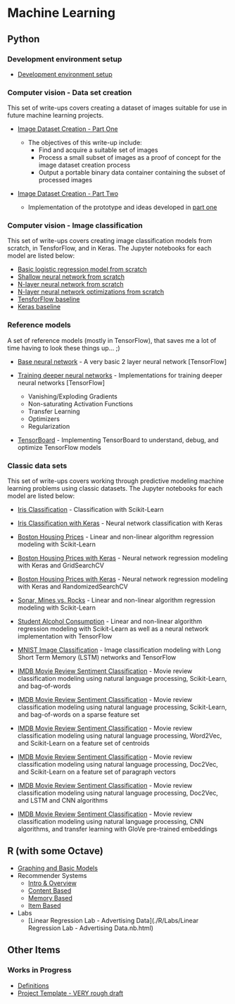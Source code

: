 # Machine Learning

## Python

### Development environment setup

* [Development environment setup](./Python/01-ComputerVision-Environment-Setup)


### Computer vision - Data set creation

This set of write-ups covers creating a dataset of images suitable for use in future machine learning projects.

* [Image Dataset Creation - Part One](https://nbviewer.jupyter.org/github/nrasch/Portfolio/blob/master/Machine-Learning/Python/02-ComputerVision-Dataset-Creation/ImageDatasetCreation-PartOne.ipynb)
  
  * The objectives of this write-up include:
    * Find and acquire a suitable set of images
    * Process a small subset of images as a proof of concept for the image dataset creation process
    * Output a portable binary data container containing the subset of processed images

* [Image Dataset Creation - Part Two](https://nbviewer.jupyter.org/github/nrasch/Portfolio/blob/master/Machine-Learning/Python/02-ComputerVision-Dataset-Creation/ImageDatasetCreation-PartTwo.ipynb)

	* Implementation of the prototype and ideas developed in [part one](https://nbviewer.jupyter.org/github/nrasch/Portfolio/blob/master/Machine-Learning/Python/02-ComputerVision-Dataset-Creation/ImageDatasetCreation-PartOne.ipynb)

### Computer vision - Image classification

This set of write-ups covers creating image classification models from scratch, in TensforFlow, and in Keras.  The Jupyter notebooks for each model are listed below:

* [Basic logistic regression model from scratch](https://nbviewer.jupyter.org/github/nrasch/Portfolio/blob/master/Machine-Learning/Python/03-ComputerVision-Classification/Classification-01.ipynb)
* [Shallow neural network from scratch](https://nbviewer.jupyter.org/github/nrasch/Portfolio/blob/master/Machine-Learning/Python/03-ComputerVision-Classification/Classification-02.ipynb)
* [N-layer neural network from scratch](https://nbviewer.jupyter.org/github/nrasch/Portfolio/blob/master/Machine-Learning/Python/03-ComputerVision-Classification/Classification-03.ipynb)
* [N-layer neural network optimizations from scratch](https://nbviewer.jupyter.org/github/nrasch/Portfolio/blob/master/Machine-Learning/Python/03-ComputerVision-Classification/Classification-04.ipynb)
* [TensforFlow baseline](https://nbviewer.jupyter.org/github/nrasch/Portfolio/blob/master/Machine-Learning/Python/03-ComputerVision-Classification/Classification-05.ipynb)
* [Keras baseline](https://nbviewer.jupyter.org/github/nrasch/Portfolio/blob/master/Machine-Learning/Python/03-ComputerVision-Classification/Classification-06.ipynb)


### Reference models

A set of reference models (mostly in TensorFlow), that saves me a lot of time having to look these things up...  ;)

* [Base neural network](https://nbviewer.jupyter.org/github/nrasch/Portfolio/blob/master/Machine-Learning/Python/05-Reference-Models/DNN-TensorFlow-Base.ipynb) - A very basic 2 layer neural network [TensorFlow] 

* [Training deeper neural networks](https://nbviewer.jupyter.org/github/nrasch/Portfolio/blob/master/Machine-Learning/Python/05-Reference-Models/DNN-TensorFlow-Training.ipynb) - Implementations for training deeper neural networks [TensorFlow]
  - Vanishing/Exploding Gradients
  - Non-saturating Activation Functions
  - Transfer Learning
  - Optimizers
  - Regularization
  
* [TensorBoard](https://nbviewer.jupyter.org/github/nrasch/Portfolio/blob/master/Machine-Learning/Python/05-Reference-Models/DNN-TensorBoard.ipynb) - Implementing TensorBoard to understand, debug, and optimize TensorFlow models


### Classic data sets

This set of write-ups covers working through predictive modeling machine learning problems using classic datasets.  The Jupyter notebooks for each model are listed below:

* [Iris Classification](https://nbviewer.jupyter.org/github/nrasch/Portfolio/blob/master/Machine-Learning/Python/04-Classic-Datasets/Model-01.ipynb) - Classification with Scikit-Learn

* [Iris Classification with Keras](https://nbviewer.jupyter.org/github/nrasch/Portfolio/blob/master/Machine-Learning/Python/04-Classic-Datasets/Model-01.Keras.1.ipynb) - Neural network classification with Keras

* [Boston Housing Prices](https://nbviewer.jupyter.org/github/nrasch/Portfolio/blob/master/Machine-Learning/Python/04-Classic-Datasets/Model-02.ipynb) - Linear and non-linear algorithm regression modeling with Scikit-Learn

* [Boston Housing Prices with Keras](https://nbviewer.jupyter.org/github/nrasch/Portfolio/blob/master/Machine-Learning/Python/04-Classic-Datasets/Model-02.Keras.1.ipynb) - Neural network regression modeling with Keras and GridSearchCV

* [Boston Housing Prices with Keras](https://nbviewer.jupyter.org/github/nrasch/Portfolio/blob/master/Machine-Learning/Python/04-Classic-Datasets/Model-02.Keras.2.ipynb) - Neural network regression modeling with Keras and RandomizedSearchCV

* [Sonar, Mines vs. Rocks](https://nbviewer.jupyter.org/github/nrasch/Portfolio/blob/master/Machine-Learning/Python/04-Classic-Datasets/Model-03.ipynb) - Linear and non-linear algorithm regression modeling with Scikit-Learn

* [Student Alcohol Consumption](https://nbviewer.jupyter.org/github/nrasch/Portfolio/blob/master/Machine-Learning/Python/04-Classic-Datasets/Model-04.ipynb) - Linear and non-linear algorithm regression modeling with Scikit-Learn as well as a neural network implementation with TensorFlow

* [MNIST Image Classification](https://nbviewer.jupyter.org/github/nrasch/Portfolio/blob/master/Machine-Learning/Python/04-Classic-Datasets/Model-05.ipynb) - Image classification modeling with Long Short Term Memory (LSTM) networks and TensorFlow

* [IMDB Movie Review Sentiment Classification](https://nbviewer.jupyter.org/github/nrasch/Portfolio/blob/master/Machine-Learning/Python/04-Classic-Datasets/Model-06.ipynb) - Movie review classification modeling using natural language processing, Scikit-Learn, and bag-of-words

* [IMDB Movie Review Sentiment Classification](https://nbviewer.jupyter.org/github/nrasch/Portfolio/blob/master/Machine-Learning/Python/04-Classic-Datasets/Model-06.p2.ipynb) - Movie review classification modeling using natural language processing, Scikit-Learn, and bag-of-words on a sparse feature set

* [IMDB Movie Review Sentiment Classification](https://nbviewer.jupyter.org/github/nrasch/Portfolio/blob/master/Machine-Learning/Python/04-Classic-Datasets/Model-06.p3.ipynb) - Movie review classification modeling using natural language processing, Word2Vec, and Scikit-Learn on a feature set of centroids

* [IMDB Movie Review Sentiment Classification](https://nbviewer.jupyter.org/github/nrasch/Portfolio/blob/master/Machine-Learning/Python/04-Classic-Datasets/Model-06.p4.ipynb) - Movie review classification modeling using natural language processing, Doc2Vec, and Scikit-Learn on a feature set of paragraph vectors

* [IMDB Movie Review Sentiment Classification](https://nbviewer.jupyter.org/github/nrasch/Portfolio/blob/master/Machine-Learning/Python/04-Classic-Datasets/Model-06.p5.ipynb) - Movie review classification modeling using natural language processing, Doc2Vec, and LSTM and CNN algorithms

* [IMDB Movie Review Sentiment Classification](https://nbviewer.jupyter.org/github/nrasch/Portfolio/blob/master/Machine-Learning/Python/04-Classic-Datasets/NLP-CNN-1.ipynb) - Movie review classification modeling using natural language processing, CNN algorithms, and transfer learning with GloVe pre-trained embeddings

## R (with some Octave)

* [Graphing and Basic Models](./R)
* Recommender Systems
    * [Intro & Overview](./R/RS0-Recommender-Systems-Intro-Jan-2018)
    * [Content Based](./R/RS1-Content-Based-Recommendations-Dec-2017)
    * [Memory Based](./R/RS2-Memory-Based-Recommendations-Jan-2018)
    * [Item Based](./R/RS3-Item-Based-Recommendations-Jan-2018)
* Labs
    * [Linear Regression Lab - Advertising Data](./R/Labs/Linear Regression Lab - Advertising Data.nb.html)

## Other Items

### Works in Progress

* [Definitions](./General/Definitions/README.md)
* [Project Template - VERY rough draft](./General/Project-Template/README.md)
